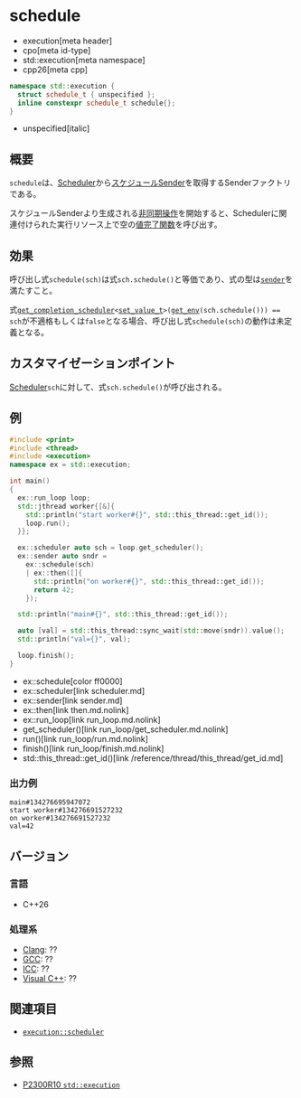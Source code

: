 # schedule
* execution[meta header]
* cpo[meta id-type]
* std::execution[meta namespace]
* cpp26[meta cpp]

```cpp
namespace std::execution {
  struct schedule_t { unspecified };
  inline constexpr schedule_t schedule{};
}
```
* unspecified[italic]

## 概要
`schedule`は、[Scheduler](scheduler.md)から[スケジュールSender](sender.md)を取得するSenderファクトリである。

スケジュールSenderより生成される[非同期操作](operation_state.md)を開始すると、Schedulerに関連付けられた実行リソース上で空の[値完了関数](set_value.md)を呼び出す。


## 効果
呼び出し式`schedule(sch)`は式`sch.schedule()`と等価であり、式の型は[`sender`](sender.md)を満たすこと。

式[`get_completion_scheduler`](get_completion_scheduler.md.nolink)`<`[`set_value_t`](set_value.md)`>(`[`get_env`](get_env.md)`(sch.schedule())) == sch`が不適格もしくは`false`となる場合、呼び出し式`schedule(sch)`の動作は未定義となる。


## カスタマイゼーションポイント
[Scheduler](scheduler.md)`sch`に対して、式`sch.schedule()`が呼び出される。


## 例
```cpp example
#include <print>
#include <thread>
#include <execution>
namespace ex = std::execution;

int main()
{
  ex::run_loop loop;
  std::jthread worker{[&]{
    std::println("start worker#{}", std::this_thread::get_id());
    loop.run();
  }};

  ex::scheduler auto sch = loop.get_scheduler();
  ex::sender auto sndr =
    ex::schedule(sch)
    | ex::then([]{
      std::println("on worker#{}", std::this_thread::get_id());
      return 42;
    });

  std::println("main#{}", std::this_thread::get_id());

  auto [val] = std::this_thread::sync_wait(std::move(sndr)).value();
  std::println("val={}", val);

  loop.finish();
}
```
* ex::schedule[color ff0000]
* ex::scheduler[link scheduler.md]
* ex::sender[link sender.md]
* ex::then[link then.md.nolink]
* ex::run_loop[link run_loop.md.nolink]
* get_scheduler()[link run_loop/get_scheduler.md.nolink]
* run()[link run_loop/run.md.nolink]
* finish()[link run_loop/finish.md.nolink]
* std::this_thread::get_id()[link /reference/thread/this_thread/get_id.md]

### 出力例
```
main#134276695947072
start worker#134276691527232
on worker#134276691527232
val=42
```


## バージョン
### 言語
- C++26

### 処理系
- [Clang](/implementation.md#clang): ??
- [GCC](/implementation.md#gcc): ??
- [ICC](/implementation.md#icc): ??
- [Visual C++](/implementation.md#visual_cpp): ??


## 関連項目
- [`execution::scheduler`](scheduler.md)


## 参照
- [P2300R10 `std::execution`](https://www.open-std.org/jtc1/sc22/wg21/docs/papers/2024/p2300r10.html)
